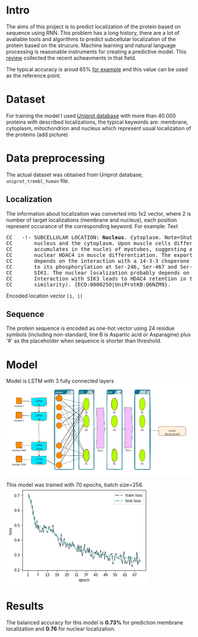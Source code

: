 # Intro

The aims of this project is to predict localization of the protein based on sequence using RNN. This problem has a long history, there are a lot of avaliable tools and algorithms to predict subcellular localization of the protein based on the strucure. Machine learning and natural language processing is reasonable instruments for creating a predictive model. This [review](https://www.frontiersin.org/articles/10.3389/fbinf.2022.910531/full) collected the recent acheavments in that field.

The typical accuracy is aroud 65% [for example](https://link.springer.com/article/10.1007/s11517-020-02275-w) and this value can be used as the reference point.

# Dataset

For training the model I used [Uniprot database](https://www.uniprot.org/) with more than 40.000 proteins with described localizations, the typical keywords are: membrane, cytoplasm, mitochondrion and nucleus which represent usual localization of the proteins (add picture)

# Data preprocessing 
The actual dataset was obtained from Uniprot database, `uniprot_trembl_human` file.

## Localization
The information about localization was converted into 1x2 vector, where 2 is number of target localizations (membrane and nucleus), each position represent occurance of the corresponding keyword. For example:
Text
<pre>
CC   -!- SUBCELLULAR LOCATION: <b>Nucleus</b>. Cytoplasm. Note=Shuttles between the
CC       nucleus and the cytoplasm. Upon muscle cells differentiation, it
CC       accumulates in the nuclei of myotubes, suggesting a positive role of
CC       nuclear HDAC4 in muscle differentiation. The export to cytoplasm
CC       depends on the interaction with a 14-3-3 chaperone protein and is due
CC       to its phosphorylation at Ser-246, Ser-467 and Ser-632 by CaMK4 and
CC       SIK1. The nuclear localization probably depends on sumoylation.
CC       Interaction with SIK3 leads to HDAC4 retention in the cytoplasm (By
CC       similarity). {ECO:0000250|UniProtKB:Q6NZM9}.
</pre>

Encoded location vector
`[1, 1]`

## Sequence
The protein sequence is encoded as one-hot vector using 24 residue symbols (including non-standard, line B is Aspartic acid or Asparagine) plus '#' as the placeholder when sequence is shorter than threshold. 

# Model
Model is LSTM with 3 fully connected layers
![image](docs/seq2loc.png)

This model was trained with 70 epochs, batch size=256. 
![image](docs/loss.png)

# Results
The balanced accuracy for this model is **0.73%** for prediction membrane localization and **0.76** for nuclear localization. 
